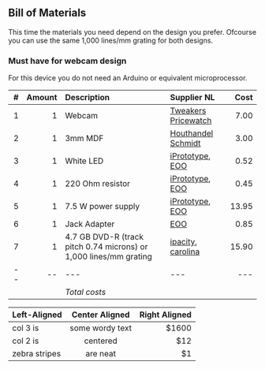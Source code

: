 ## Bill of Materials

This time the materials you need depend on the design you prefer. Ofcourse you can use the same 1,000 lines/mm grating for both designs.

### Must have for webcam design

For this device you do not need an Arduino or equivalent microprocessor.

| # | Amount | Description | Supplier NL | Cost |
| -: | ----: | :--------- | :------- | ---:|
| 1 | 1 | Webcam | [Tweakers Pricewatch](http://tweakers.net/categorie/289/webcams/producten/#filter:q1bKL0pJLXLLTM1JUbJSKijKzCpW0oEIBucXlQDFEouT4SIFqcmeQHW6hrUA) | 7.00 |
| 2 | 1 | 3mm MDF |[Houthandel Schmidt](https://www.google.com/maps/dir/Waag+Society,+Nieuwmarkt,+Amsterdam,+Netherlands/Houthandel+Schmidt,+Oudezijds+Achterburgwal+53,+1012+DB+Amsterdam,+Netherlands/@52.3732195,4.8971869,17z/data=!3m1!4b1!4m13!4m12!1m5!1m1!1s0x47c609b93deae857:0xa3c3b57e66c44946!2m2!1d4.900298!2d52.372807!1m5!1m1!1s0x47c609b901ad7703:0x6d511a1e0f5be9c2!2m2!1d4.89915!2d52.373417) | 3.00 |
| 3 | 1 | White LED | [iPrototype](https://iprototype.nl/products/components/led-lcd/ledwit), [EOO](http://www.eoo-bv.nl/index.php?_a=viewProd&productId=9088) | 0.52 |
| 4 | 1 | 220 Ohm resistor|[iPrototype](https://iprototype.nl/products/components/resistors/220R), [EOO](http://www.eoo-bv.nl/index.php?_a=viewProd&productId=5785) | 0.45 |
| 5 | 1 | 7.5 W power supply|[iPrototype](https://iprototype.nl/products/accessoires/power/adapter), [EOO](http://www.eoo-bv.nl/index.php?_a=viewProd&productId=11642) | 13.95 |
| 6 | 1 | Jack Adapter|[EOO](http://www.eoo-bv.nl/index.php?_a=viewProd&productId=14342)| 0.85 |
| 7 | 1 | 4.7 GB DVD-R (track pitch 0.74 microns) or 1,000 lines/mm grating|[ipacity](http://ipacity.biedmeer.nl/Webwinkel-Product-78540591/Folie-tralie-1000-lijnen-mm-%2815-x-30-cm%29.html), [carolina](http://www.carolina.com/physical-science-light-and-optics/diffraction-grating/755230.pr?catId=&mCat=&sCat=&ssCat=&question=diffraction+grating) | 15.90 |
| -- | -- | --- | --- | --- |
| | | *Total costs* | | |


| Left-Aligned  | Center Aligned  | Right Aligned |
| :------------ |:---------------:| -----:|
| col 3 is      | some wordy text | $1600 |
| col 2 is      | centered        |   $12 |
| zebra stripes | are neat        |    $1 |